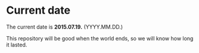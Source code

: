 # Current date

The current date is **2015.07.19.** (YYYY.MM.DD.)

This repository will be good when the world ends, so we will know how long it lasted.